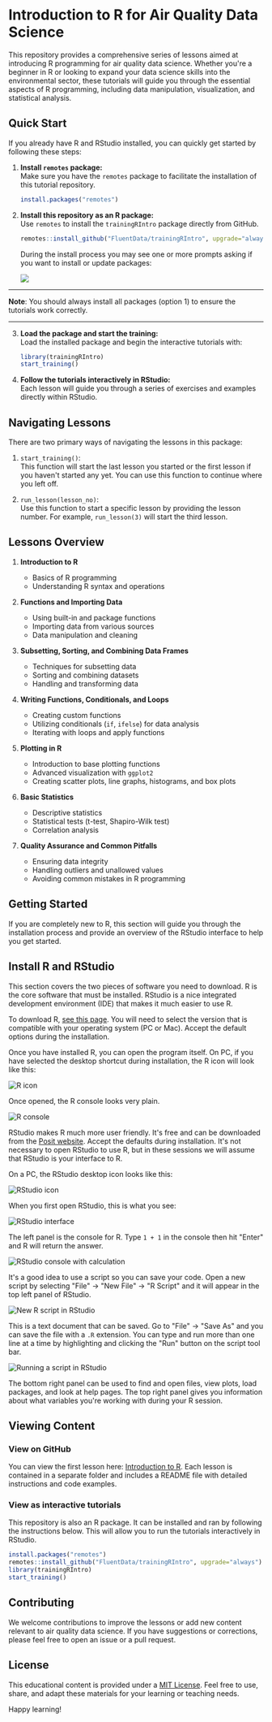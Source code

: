 # Introduction to R for Air Quality Data Science

This repository provides a comprehensive series of lessons aimed at introducing R programming for air quality data science. Whether you're a beginner in R or looking to expand your data science skills into the environmental sector, these tutorials will guide you through the essential aspects of R programming, including data manipulation, visualization, and statistical analysis.

## Quick Start

If you already have R and RStudio installed, you can quickly get started by following these steps:

1. **Install `remotes` package:**  
   Make sure you have the `remotes` package to facilitate the installation of this tutorial repository.
   ```r
   install.packages("remotes")
   ```

2. **Install this repository as an R package:**  
   Use `remotes` to install the `trainingRIntro` package directly from GitHub.
   ```r
   remotes::install_github("FluentData/trainingRIntro", upgrade="always")
   ```
   
   During the install process you may see one or more prompts asking if you want to install or update packages:
   
   ![](./inst/tutorials/1-Introduction/images/install_packages.png)
   
--- 

   **Note**: You should always install all packages (option 1) to ensure the tutorials work correctly.
    
---


3. **Load the package and start the training:**  
   Load the installed package and begin the interactive tutorials with:
   ```r
   library(trainingRIntro)
   start_training()
   ```

4. **Follow the tutorials interactively in RStudio:**  
   Each lesson will guide you through a series of exercises and examples directly within RStudio.

## Navigating Lessons

There are two primary ways of navigating the lessons in this package:

1. `start_training()`:  
   This function will start the last lesson you started or the first lesson if you haven't started any yet. You can use this function to continue where you left off.
   
2. `run_lesson(lesson_no)`:  
   Use this function to start a specific lesson by providing the lesson number. For example, `run_lesson(3)` will start the third lesson.

## Lessons Overview

1. **Introduction to R**
   - Basics of R programming
   - Understanding R syntax and operations

2. **Functions and Importing Data**
   - Using built-in and package functions
   - Importing data from various sources
   - Data manipulation and cleaning

3. **Subsetting, Sorting, and Combining Data Frames**
   - Techniques for subsetting data
   - Sorting and combining datasets
   - Handling and transforming data

4. **Writing Functions, Conditionals, and Loops**
   - Creating custom functions
   - Utilizing conditionals (`if`, `ifelse`) for data analysis
   - Iterating with loops and apply functions

5. **Plotting in R**
   - Introduction to base plotting functions
   - Advanced visualization with `ggplot2`
   - Creating scatter plots, line graphs, histograms, and box plots

6. **Basic Statistics**
   - Descriptive statistics
   - Statistical tests (t-test, Shapiro-Wilk test)
   - Correlation analysis

7. **Quality Assurance and Common Pitfalls**
   - Ensuring data integrity
   - Handling outliers and unallowed values
   - Avoiding common mistakes in R programming

## Getting Started

If you are completely new to R, this section will guide you through the installation process and provide an overview of the RStudio interface to help you get started.

## Install R and RStudio

This section covers the two pieces of software you need to download. R is the core software that must be installed. RStudio is a nice integrated development environment (IDE) that makes it much easier to use R.

To download R, [see this page](https://cran.r-project.org/). You will need to select the version that is compatible with your operating system (PC or Mac). Accept the default options during the installation.

Once you have installed R, you can open the program itself. On PC, if you have selected the desktop shortcut during installation, the R icon will look like this:

![R icon](./inst/tutorials/1-Introduction/images/r_icon.png)

Once opened, the R console looks very plain.

![R console](./inst/tutorials/1-Introduction/images/r_console.png)

RStudio makes R much more user friendly. It's free and can be downloaded from the [Posit website](https://posit.co/download/rstudio-desktop/). Accept the defaults during installation. It's not necessary to open RStudio to use R, but in these sessions we will assume that RStudio is your interface to R.

On a PC, the RStudio desktop icon looks like this:

![RStudio icon](./inst/tutorials/1-Introduction/images/rstudio_icon.png)

When you first open RStudio, this is what you see:

![RStudio interface](./inst/tutorials/1-Introduction/images/rstudio_interface.png)

The left panel is the console for R. Type `1 + 1` in the console then hit "Enter" and R will return the answer.

![RStudio console with calculation](./inst/tutorials/1-Introduction/images/rstudio_calculation.png)

It's a good idea to use a script so you can save your code. Open a new script by selecting "File" -> "New File" -> "R Script" and it will appear in the top left panel of RStudio.

![New R script in RStudio](./inst/tutorials/1-Introduction/images/rstudio_new_script.png)

This is a text document that can be saved. Go to "File" -> "Save As" and you can save the file with a `.R` extension. You can type and run more than one line at a time by highlighting and clicking the "Run" button on the script tool bar.

![Running a script in RStudio](./inst/tutorials/1-Introduction/images/rstudio_run_script.png)

The bottom right panel can be used to find and open files, view plots, load packages, and look at help pages. The top right panel gives you information about what variables you're working with during your R session.

## Viewing Content

### View on GitHub

You can view the first lesson here: [Introduction to R](./docs/1-Introduction/readme.md). Each lesson is contained in a separate folder and includes a README file with detailed instructions and code examples.

### View as interactive tutorials

This repository is also an R package. It can be installed and ran by following the instructions below. This will allow you to run the tutorials interactively in RStudio.

```r
install.packages("remotes")
remotes::install_github("FluentData/trainingRIntro", upgrade="always")
library(trainingRIntro)
start_training()
```

## Contributing

We welcome contributions to improve the lessons or add new content relevant to air quality data science. If you have suggestions or corrections, please feel free to open an issue or a pull request.

## License

This educational content is provided under a [MIT License](LICENSE). Feel free to use, share, and adapt these materials for your learning or teaching needs.

Happy learning!
